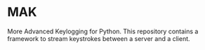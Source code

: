 # MAK
More Advanced Keylogging for Python. This repository contains a framework to stream keystrokes between a server and a client.
